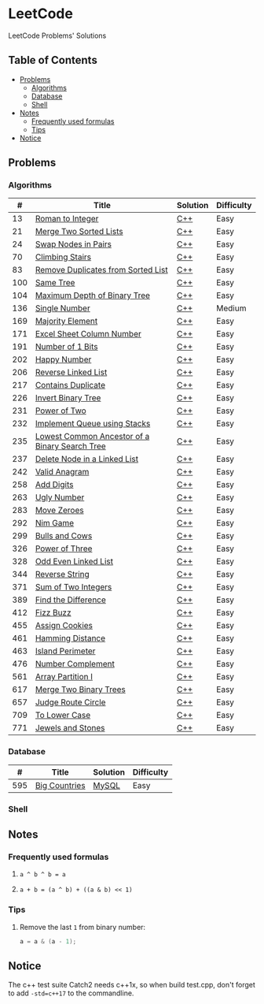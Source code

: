 # LeetCode

LeetCode Problems' Solutions

## Table of Contents

<!-- vim-markdown-toc GFM -->

* [Problems](#problems)
    * [Algorithms](#algorithms)
    * [Database](#database)
    * [Shell](#shell)
* [Notes](#notes)
    * [Frequently used formulas](#frequently-used-formulas)
    * [Tips](#tips)
* [Notice](#notice)

<!-- vim-markdown-toc -->

## Problems

### Algorithms

| #   | Title                                                 | Solution       | Difficulty |
|-----|-------------------------------------------------------|----------------|------------|
| 13  | [Roman to Integer][13]                                | [C++][13.cpp]  | Easy       |
| 21  | [Merge Two Sorted Lists][21]                          | [C++][21.cpp]  | Easy       |
| 24  | [Swap Nodes in Pairs][24]                             | [C++][24.cpp]  | Easy       |
| 70  | [Climbing Stairs][70]                                 | [C++][70.cpp]  | Easy       |
| 83  | [Remove Duplicates from Sorted List][83]              | [C++][83.cpp]  | Easy       |
| 100 | [Same Tree][100]                                      | [C++][100.cpp] | Easy       |
| 104 | [Maximum Depth of Binary Tree][104]                   | [C++][104.cpp] | Easy       |
| 136 | [Single Number][136]                                  | [C++][136.cpp] | Medium     |
| 169 | [Majority Element][169]                               | [C++][169.cpp] | Easy       |
| 171 | [Excel Sheet Column Number][171]                      | [C++][171.cpp] | Easy       |
| 191 | [Number of 1 Bits][191]                               | [C++][191.cpp] | Easy       |
| 202 | [Happy Number][202]                                   | [C++][202.cpp] | Easy       |
| 206 | [Reverse Linked List][206]                            | [C++][206.cpp] | Easy       |
| 217 | [Contains Duplicate][217]                             | [C++][217.cpp] | Easy       |
| 226 | [Invert Binary Tree][226]                             | [C++][226.cpp] | Easy       |
| 231 | [Power of Two][231]                                   | [C++][231.cpp] | Easy       |
| 232 | [Implement Queue using Stacks][232]                   | [C++][232.cpp] | Easy       |
| 235 | [Lowest Common Ancestor of a Binary Search Tree][235] | [C++][235.cpp] | Easy       |
| 237 | [Delete Node in a Linked List][237]                   | [C++][237.cpp] | Easy       |
| 242 | [Valid Anagram][242]                                  | [C++][242.cpp] | Easy       |
| 258 | [Add Digits][258]                                     | [C++][258.cpp] | Easy       |
| 263 | [Ugly Number][263]                                    | [C++][263.cpp] | Easy       |
| 283 | [Move Zeroes][283]                                    | [C++][283.cpp] | Easy       |
| 292 | [Nim Game][292]                                       | [C++][292.cpp] | Easy       |
| 299 | [Bulls and Cows][299]                                 | [C++][299.cpp] | Easy       |
| 326 | [Power of Three][326]                                 | [C++][326.cpp] | Easy       |
| 328 | [Odd Even Linked List][328]                           | [C++][328.cpp] | Easy       |
| 344 | [Reverse String][344]                                 | [C++][344.cpp] | Easy       |
| 371 | [Sum of Two Integers][371]                            | [C++][371.cpp] | Easy       |
| 389 | [Find the Difference][389]                            | [C++][389.cpp] | Easy       |
| 412 | [Fizz Buzz][412]                                      | [C++][412.cpp] | Easy       |
| 455 | [Assign Cookies][455]                                 | [C++][455.cpp] | Easy       |
| 461 | [Hamming Distance][461]                               | [C++][461.cpp] | Easy       |
| 463 | [Island Perimeter][463]                               | [C++][463.cpp] | Easy       |
| 476 | [Number Complement][476]                              | [C++][476.cpp] | Easy       |
| 561 | [Array Partition I][561]                              | [C++][561.cpp] | Easy       |
| 617 | [Merge Two Binary Trees][617]                         | [C++][617.cpp] | Easy       |
| 657 | [Judge Route Circle][657]                             | [C++][657.cpp] | Easy       |
| 709 | [To Lower Case][709]                                  | [C++][709.cpp] | Easy       |
| 771 | [Jewels and Stones][771]                              | [C++][771.cpp] | Easy       |

### Database

| #   | Title                | Solution           | Difficulty |
|-----|----------------------|--------------------|------------|
| 595 | [Big Countries][595] | [MySQL][595.mysql] | Easy       |

### Shell

## Notes

### Frequently used formulas

1. `a ^ b ^ b = a`

2. `a + b = (a ^ b) + ((a & b) << 1)`

### Tips

1. Remove the last `1` from binary number:

    ```cpp
    a = a & (a - 1);
    ```

## Notice

The c++ test suite Catch2 needs c++1x, so when build test.cpp, don't forget to add `-std=c++17` to the commandline.

[13]: https://leetcode.com/problems/roman-to-integer/
[13.cpp]: ./algorithms/cpp/romanToInteger/solution.h
[21]: https://leetcode.com/problems/merge-two-sorted-lists/
[21.cpp]: ./algorithms/cpp/mergeTwoSortedLists/solution.h
[24]: https://leetcode.com/problems/swap-nodes-in-pairs
[24.cpp]: ./algorithms/cpp/swapNodesInPairs/solution.h
[70]: https://leetcode.com/problems/climbing-stairs/
[70.cpp]: ./algorithms/cpp/climbingStairs/solution.h
[83]: https://leetcode.com/problems/remove-duplicates-from-sorted-list/
[83.cpp]: ./algorithms/cpp/removeDuplicatesFromSortedList/solution.h
[100]: https://leetcode.com/problems/same-tree/
[100.cpp]: ./algorithms/cpp/sameTree/solution.h
[104]: https://leetcode.com/problems/maximum-depth-of-binary-tree/
[104.cpp]: ./algorithms/cpp/maximumDepthOfBinaryTree/solution.h
[136]: https://leetcode.com/problems/single-number/
[136.cpp]: ./algorithms/cpp/singleNumber/solution.h
[169]: https://leetcode.com/problems/majority-element/
[169.cpp]: ./algorithms/cpp/majorityElement/solution.h
[171]: https://leetcode.com/problems/excel-sheet-column-number/
[171.cpp]: ./algorithms/cpp/excelSheetColumnNumber/solution.h
[191]: https://leetcode.com/problems/number-of-1-bits/
[191.cpp]: ./algorithms/cpp/numberOf1Bits/solution.h
[202]: https://leetcode.com/problems/happy-number/
[202.cpp]: ./algorithms/cpp/happyNumber/solution.h
[206]: https://leetcode.com/problems/reverse-linked-list/
[206.cpp]: ./algorithms/cpp/reverseLinkedList/solution.h
[217]: https://leetcode.com/problems/contains-duplicate/
[217.cpp]: ./algorithms/cpp/containsDuplicate/solution.h
[226]: https://leetcode.com/problems/invert-binary-tree/
[226.cpp]: ./algorithms/cpp/invertBinaryTree/solution.h
[231]: https://leetcode.com/problems/power-of-two/
[231.cpp]: ./algorithms/cpp/powerOfTwo/solution2.h
[232]: https://leetcode.com/problems/implement-queue-using-stacks/
[232.cpp]: ./algorithms/cpp/implementQueueUsingStacks/solution.h
[235]: https://leetcode.com/problems/lowest-common-ancestor-of-a-binary-search-tree/
[235.cpp]: ./algorithms/cpp/lowestCommonAncestorOfABinarySearchTree/solution.h
[237]: https://leetcode.com/problems/delete-node-in-a-linked-list/
[237.cpp]: ./algorithms/cpp/deleteNodeInALinkedList/solution.h
[242]: https://leetcode.com/problems/valid-anagram/
[242.cpp]: ./algorithms/cpp/validAnagram/solution.h
[258]: https://leetcode.com/problems/add-digits/
[258.cpp]: ./algorithms/cpp/addDigits/solution.h
[263]: https://leetcode.com/problems/ugly-number/
[263.cpp]: ./algorithms/cpp/uglyNumber/solution.h
[283]: https://leetcode.com/problems/move-zeroes/
[283.cpp]: ./algorithms/cpp/moveZeroes/solution.h
[292]: https://leetcode.com/problems/nim-game/
[292.cpp]: ./algorithms/cpp/nimGame/solution.h
[299]: https://leetcode.com/problems/bulls-and-cows/
[299.cpp]: ./algorithms/cpp/bullsAndCows/solution.h
[326]: https://leetcode.com/problems/power-of-three/
[326.cpp]: ./algorithms/cpp/powerOfThree/solution2.h
[328]: https://leetcode.com/problems/odd-even-linked-list/
[328.cpp]: ./algorithms/cpp/oddEvenLinkedList/solution.h
[344]: https://leetcode.com/problems/reverse-string/
[344.cpp]: ./algorithms/cpp/reverseString/solution.h
[371]: https://leetcode.com/problems/sum-of-two-integers/
[371.cpp]: ./algorithms/cpp/sumOfTwoIntegers/solution.h
[389]: https://leetcode.com/problems/find-the-difference/
[389.cpp]: ./algorithms/cpp/findTheDifference/solution.h
[412]: https://leetcode.com/problems/fizz-buzz
[412.cpp]: ./algorithms/cpp/fizzBuzz/solution.h
[455]: https://leetcode.com/problems/assign-cookies/
[455.cpp]: ./algorithms/cpp/assignCookies/solution.h
[461]: https://leetcode.com/problems/hamming-distance/
[461.cpp]: ./algorithms/cpp/hammingDistance/solution.h
[463]: https://leetcode.com/problems/island-perimeter/
[463.cpp]: ./algorithms/cpp/islandPerimeter/solution.h
[476]: https://leetcode.com/problems/number-complement/
[476.cpp]: ./algorithms/cpp/numberComplement/solution.h
[561]: https://leetcode.com/problems/array-partition-i/
[561.cpp]: ./algorithms/cpp/arrayPartitionI/solution.h
[595]: https://leetcode.com/problems/big-countries/
[595.mysql]: ./database/mysql/bigCountries/README.md
[617]: https://leetcode.com/problems/merge-two-binary-trees/
[617.cpp]: ./algorithms/cpp/mergeTwoBinaryTrees/solution.h
[657]: https://leetcode.com/problems/judge-route-circle/
[657.cpp]: ./algorithms/cpp/judgeRouteCircle/solution.h
[709]: https://leetcode.com/problems/to-lower-case/
[709.cpp]: ./algorithms/cpp/toLowerCase/solution.h
[771]: https://leetcode.com/problems/jewels-and-stones/
[771.cpp]: ./algorithms/cpp/jewelsAndStones/solution.h

